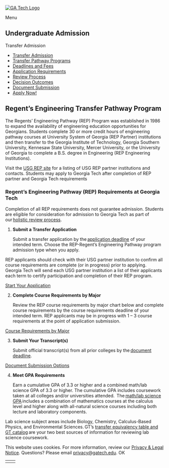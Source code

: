 [![GA Tech Logo](https://admission.gatech.edu/images/gt-logo-oneline-white.svg)](https://admission.gatech.edu/)

Menu

## Undergraduate Admission

Transfer Admission

- [Transfer Admission](https://admission.gatech.edu/transfer)
- [Transfer Pathway Programs](https://admission.gatech.edu/transfer/transfer-pathway-programs)
- [Deadlines and Fees](https://admission.gatech.edu/transfer/deadlines-fees)
- [Application Requirements](https://admission.gatech.edu/transfer/application-requirements)
- [Review Process](https://admission.gatech.edu/transfer/application-review)
- [Decision Outcomes](https://admission.gatech.edu/transfer/decision-outcomes)
- [Document Submission](https://admission.gatech.edu/apply/documents)
- [Apply Now!](https://application.gatech.edu/apply/)

## Regent’s Engineering Transfer Pathway Program

The Regents’ Engineering Pathway (REP) Program was established in 1986 to expand the availability of engineering education opportunities for Georgians. Students complete 30 or more credit hours of engineering pathway courses at University System of Georgia (REP Partner) institutions and then transfer to the Georgia Institute of Technology, Georgia Southern University, Kennesaw State University, Mercer University, or the University of Georgia to complete a B.S. degree in Engineering (REP Engineering Institutions).

Visit the [USG REP site](https://www.usg.edu/committees/view/regents_engineering_pathways) for a listing of USG REP partner institutions and contacts. Students may apply to Georgia Tech after completion of REP partner and Georgia Tech requirements

### Regent’s Engineering Pathway (REP) Requirements at Georgia Tech

Completion of all REP requirements does not guarantee admission. Students are eligible for consideration for admission to Georgia Tech as part of our [holistic review process](https://admission.gatech.edu/transfer/application-review).

1. **Submit a Transfer Application**


    Submit a transfer application by the [application deadline](https://admission.gatech.edu/transfer/deadlines-fees) of your intended term. Choose the REP-Regent’s Engineering Pathway program admission type when you apply.

REP applicants should check with their USG partner institution to confirm all course requirements are complete (or in progress) prior to applying. Georgia Tech will send each USG partner institution a list of their applicants each term to certify participation and completion of their REP program.

[Start Your Application](https://application.gatech.edu/apply/)

2. **Complete Course Requirements by Major**


    Review the REP course requirements by major chart below and complete course requirements by the course requirements deadline of your intended term. REP applicants may be in progress with 1 – 3 course requirements at the point of application submission.

[Course Requirements by Major](https://admission.gatech.edu/images/pdf/Engineering-Program-Course-Req-Chart-Sept-2024.pdf)

3. **Submit Your Transcript(s)**


    Submit official transcript(s) from all prior colleges by the [document deadline](https://admission.gatech.edu/transfer/deadlines-fees).

[Document Submission Options](https://admission.gatech.edu/apply/documents)

4. **Meet GPA Requirements**


    Earn a cumulative GPA of 3.3 or higher and a combined math/lab science GPA of 3.3 or higher. The cumulative GPA includes coursework taken at all colleges and/or universities attended.  The [math/lab science GPA](https://admission.gatech.edu/transfer/gpa-requirements) includes a combination of mathematics courses at the calculus level and higher along with all-natural science courses including both lecture and laboratory components.

Lab science subject areas include Biology, Chemistry, Calculus-Based Physics, and Environmental Sciences. GT’s [transfer equivalency table and GT catalog](https://oscar.gatech.edu/) are your two best sources of information for reviewing lab science coursework.


This website uses cookies. For more information, review our [Privacy & Legal Notice](https://www.gatech.edu/privacy). Questions? Please email [privacy@gatech.edu](mailto:privacy@gatech.edu).
OK

|     |     |
| --- | --- |
|  |  |